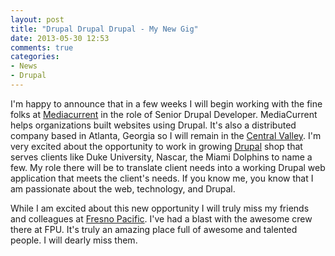 ```yaml
---
layout: post
title: "Drupal Drupal Drupal - My New Gig"
date: 2013-05-30 12:53
comments: true
categories:
- News
- Drupal
---
```


I'm happy to announce that in a few weeks I will begin working with the fine folks at [Mediacurrent](http://www.mediacurrent.com) in the role of Senior Drupal Developer. MediaCurrent helps organizations built websites using Drupal. It's also a distributed company based in Atlanta, Georgia so I will remain in the [Central Valley](http://en.wikipedia.org/wiki/Central_Valley_(California)). I'm very excited about the opportunity to work in growing [Drupal](https://drupal.org/) shop that serves clients like Duke University, Nascar, the Miami Dolphins to name a few. My role there will be to translate client needs into a working Drupal web application that meets the client's needs. If you know me, you know that I am passionate about the web, technology, and Drupal.

While I am excited about this new opportunity I will truly miss my friends and colleagues at [Fresno Pacific](http://fresno.edu). I've had a blast with the awesome crew there at FPU. It's truly an amazing place full of awesome and talented people. I will dearly miss them.
